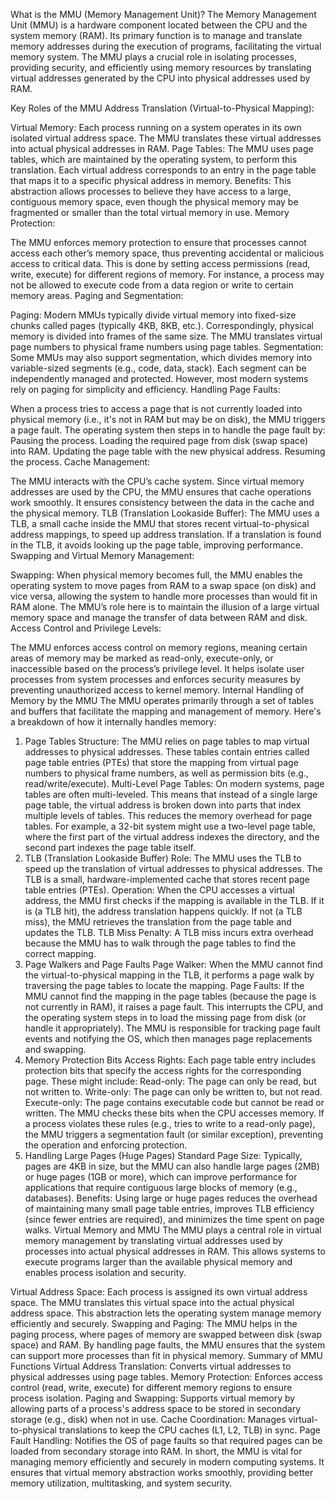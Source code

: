 What is the MMU (Memory Management Unit)?
The Memory Management Unit (MMU) is a hardware component located between the CPU and the system memory (RAM). Its primary function is to manage and translate memory addresses during the execution of programs, facilitating the virtual memory system. The MMU plays a crucial role in isolating processes, providing security, and efficiently using memory resources by translating virtual addresses generated by the CPU into physical addresses used by RAM.

Key Roles of the MMU
Address Translation (Virtual-to-Physical Mapping):

Virtual Memory: Each process running on a system operates in its own isolated virtual address space. The MMU translates these virtual addresses into actual physical addresses in RAM.
Page Tables: The MMU uses page tables, which are maintained by the operating system, to perform this translation. Each virtual address corresponds to an entry in the page table that maps it to a specific physical address in memory.
Benefits: This abstraction allows processes to believe they have access to a large, contiguous memory space, even though the physical memory may be fragmented or smaller than the total virtual memory in use.
Memory Protection:

The MMU enforces memory protection to ensure that processes cannot access each other’s memory space, thus preventing accidental or malicious access to critical data.
This is done by setting access permissions (read, write, execute) for different regions of memory. For instance, a process may not be allowed to execute code from a data region or write to certain memory areas.
Paging and Segmentation:

Paging: Modern MMUs typically divide virtual memory into fixed-size chunks called pages (typically 4KB, 8KB, etc.). Correspondingly, physical memory is divided into frames of the same size. The MMU translates virtual page numbers to physical frame numbers using page tables.
Segmentation: Some MMUs may also support segmentation, which divides memory into variable-sized segments (e.g., code, data, stack). Each segment can be independently managed and protected. However, most modern systems rely on paging for simplicity and efficiency.
Handling Page Faults:

When a process tries to access a page that is not currently loaded into physical memory (i.e., it's not in RAM but may be on disk), the MMU triggers a page fault.
The operating system then steps in to handle the page fault by:
Pausing the process.
Loading the required page from disk (swap space) into RAM.
Updating the page table with the new physical address.
Resuming the process.
Cache Management:

The MMU interacts with the CPU’s cache system. Since virtual memory addresses are used by the CPU, the MMU ensures that cache operations work smoothly. It ensures consistency between the data in the cache and the physical memory.
TLB (Translation Lookaside Buffer): The MMU uses a TLB, a small cache inside the MMU that stores recent virtual-to-physical address mappings, to speed up address translation. If a translation is found in the TLB, it avoids looking up the page table, improving performance.
Swapping and Virtual Memory Management:

Swapping: When physical memory becomes full, the MMU enables the operating system to move pages from RAM to a swap space (on disk) and vice versa, allowing the system to handle more processes than would fit in RAM alone.
The MMU’s role here is to maintain the illusion of a large virtual memory space and manage the transfer of data between RAM and disk.
Access Control and Privilege Levels:

The MMU enforces access control on memory regions, meaning certain areas of memory may be marked as read-only, execute-only, or inaccessible based on the process’s privilege level.
It helps isolate user processes from system processes and enforces security measures by preventing unauthorized access to kernel memory.
Internal Handling of Memory by the MMU
The MMU operates primarily through a set of tables and buffers that facilitate the mapping and management of memory. Here's a breakdown of how it internally handles memory:

1. Page Tables
Structure: The MMU relies on page tables to map virtual addresses to physical addresses. These tables contain entries called page table entries (PTEs) that store the mapping from virtual page numbers to physical frame numbers, as well as permission bits (e.g., read/write/execute).
Multi-Level Page Tables: On modern systems, page tables are often multi-leveled. This means that instead of a single large page table, the virtual address is broken down into parts that index multiple levels of tables. This reduces the memory overhead for page tables.
For example, a 32-bit system might use a two-level page table, where the first part of the virtual address indexes the directory, and the second part indexes the page table itself.
2. TLB (Translation Lookaside Buffer)
Role: The MMU uses the TLB to speed up the translation of virtual addresses to physical addresses. The TLB is a small, hardware-implemented cache that stores recent page table entries (PTEs).
Operation: When the CPU accesses a virtual address, the MMU first checks if the mapping is available in the TLB. If it is (a TLB hit), the address translation happens quickly. If not (a TLB miss), the MMU retrieves the translation from the page table and updates the TLB.
TLB Miss Penalty: A TLB miss incurs extra overhead because the MMU has to walk through the page tables to find the correct mapping.
3. Page Walkers and Page Faults
Page Walker: When the MMU cannot find the virtual-to-physical mapping in the TLB, it performs a page walk by traversing the page tables to locate the mapping.
Page Faults: If the MMU cannot find the mapping in the page tables (because the page is not currently in RAM), it raises a page fault. This interrupts the CPU, and the operating system steps in to load the missing page from disk (or handle it appropriately).
The MMU is responsible for tracking page fault events and notifying the OS, which then manages page replacements and swapping.
4. Memory Protection Bits
Access Rights: Each page table entry includes protection bits that specify the access rights for the corresponding page. These might include:
Read-only: The page can only be read, but not written to.
Write-only: The page can only be written to, but not read.
Execute-only: The page contains executable code but cannot be read or written.
The MMU checks these bits when the CPU accesses memory. If a process violates these rules (e.g., tries to write to a read-only page), the MMU triggers a segmentation fault (or similar exception), preventing the operation and enforcing protection.
5. Handling Large Pages (Huge Pages)
Standard Page Size: Typically, pages are 4KB in size, but the MMU can also handle large pages (2MB) or huge pages (1GB or more), which can improve performance for applications that require contiguous large blocks of memory (e.g., databases).
Benefits: Using large or huge pages reduces the overhead of maintaining many small page table entries, improves TLB efficiency (since fewer entries are required), and minimizes the time spent on page walks.
Virtual Memory and MMU
The MMU plays a central role in virtual memory management by translating virtual addresses used by processes into actual physical addresses in RAM. This allows systems to execute programs larger than the available physical memory and enables process isolation and security.

Virtual Address Space: Each process is assigned its own virtual address space. The MMU translates this virtual space into the actual physical address space. This abstraction lets the operating system manage memory efficiently and securely.
Swapping and Paging: The MMU helps in the paging process, where pages of memory are swapped between disk (swap space) and RAM. By handling page faults, the MMU ensures that the system can support more processes than fit in physical memory.
Summary of MMU Functions
Virtual Address Translation: Converts virtual addresses to physical addresses using page tables.
Memory Protection: Enforces access control (read, write, execute) for different memory regions to ensure process isolation.
Paging and Swapping: Supports virtual memory by allowing parts of a process's address space to be stored in secondary storage (e.g., disk) when not in use.
Cache Coordination: Manages virtual-to-physical translations to keep the CPU caches (L1, L2, TLB) in sync.
Page Fault Handling: Notifies the OS of page faults so that required pages can be loaded from secondary storage into RAM.
In short, the MMU is vital for managing memory efficiently and securely in modern computing systems. It ensures that virtual memory abstraction works smoothly, providing better memory utilization, multitasking, and system security.